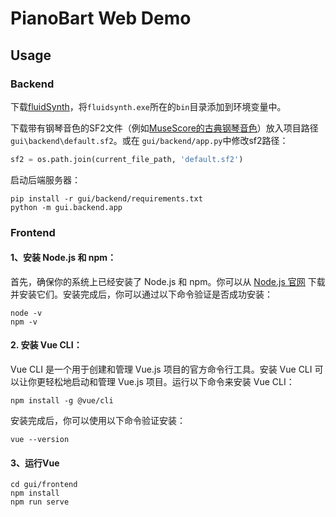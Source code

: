 # PianoBart Web Demo

## Usage

### Backend

下载[fluidSynth](https://github.com/FluidSynth/fluidsynth)，将`fluidsynth.exe`所在的`bin`目录添加到环境变量中。

下载带有钢琴音色的SF2文件（例如[MuseScore的古典钢琴音色](https://freepats.zenvoid.org/Piano/YDP-GrandPiano/YDP-GrandPiano-SF2-20160804.tar.bz2)）放入项目路径 `gui\backend\default.sf2`。或在 `gui/backend/app.py`中修改sf2路径：

```python
sf2 = os.path.join(current_file_path, 'default.sf2')
```

启动后端服务器：

```shell
pip install -r gui/backend/requirements.txt
python -m gui.backend.app
```

### Frontend

#### 1、安装 Node.js 和 npm：

首先，确保你的系统上已经安装了 Node.js 和 npm。你可以从 [Node.js 官网](https://nodejs.org/) 下载并安装它们。安装完成后，你可以通过以下命令验证是否成功安装：

```shell
node -v
npm -v
```

#### 2. 安装 Vue CLI：

Vue CLI 是一个用于创建和管理 Vue.js 项目的官方命令行工具。安装 Vue CLI 可以让你更轻松地启动和管理 Vue.js 项目。运行以下命令来安装 Vue CLI：

```shell
npm install -g @vue/cli
```

安装完成后，你可以使用以下命令验证安装：

```shell
vue --version
```

#### 3、运行Vue

```shell
cd gui/frontend
npm install
npm run serve
```



